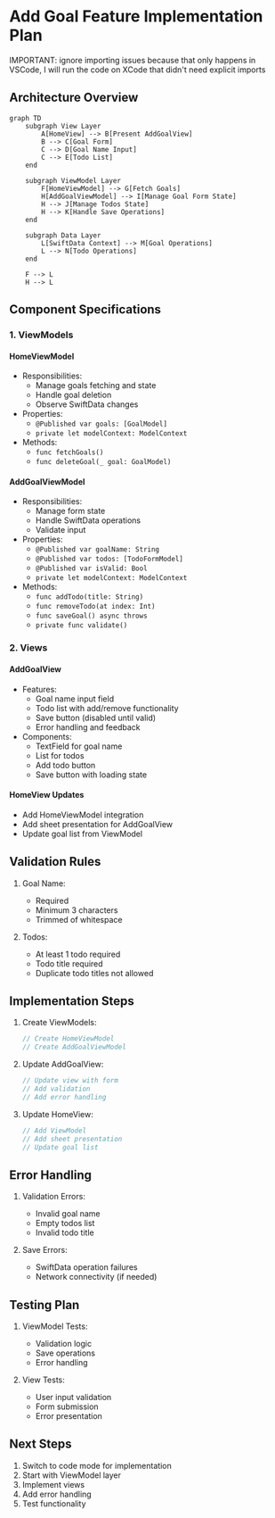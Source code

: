 # Add Goal Feature Implementation Plan

IMPORTANT: ignore importing issues because that only happens in VSCode, I will run the code on XCode that didn't need explicit imports

## Architecture Overview

```mermaid
graph TD
    subgraph View Layer
        A[HomeView] --> B[Present AddGoalView]
        B --> C[Goal Form]
        C --> D[Goal Name Input]
        C --> E[Todo List]
    end
    
    subgraph ViewModel Layer
        F[HomeViewModel] --> G[Fetch Goals]
        H[AddGoalViewModel] --> I[Manage Goal Form State]
        H --> J[Manage Todos State]
        H --> K[Handle Save Operations]
    end
    
    subgraph Data Layer
        L[SwiftData Context] --> M[Goal Operations]
        L --> N[Todo Operations]
    end
    
    F --> L
    H --> L
```

## Component Specifications

### 1. ViewModels

#### HomeViewModel
- Responsibilities:
  - Manage goals fetching and state
  - Handle goal deletion
  - Observe SwiftData changes
- Properties:
  - `@Published var goals: [GoalModel]`
  - `private let modelContext: ModelContext`
- Methods:
  - `func fetchGoals()`
  - `func deleteGoal(_ goal: GoalModel)`

#### AddGoalViewModel
- Responsibilities:
  - Manage form state
  - Handle SwiftData operations
  - Validate input
- Properties:
  - `@Published var goalName: String`
  - `@Published var todos: [TodoFormModel]`
  - `@Published var isValid: Bool`
  - `private let modelContext: ModelContext`
- Methods:
  - `func addTodo(title: String)`
  - `func removeTodo(at index: Int)`
  - `func saveGoal() async throws`
  - `private func validate()`

### 2. Views

#### AddGoalView
- Features:
  - Goal name input field
  - Todo list with add/remove functionality
  - Save button (disabled until valid)
  - Error handling and feedback
- Components:
  - TextField for goal name
  - List for todos
  - Add todo button
  - Save button with loading state

#### HomeView Updates
- Add HomeViewModel integration
- Add sheet presentation for AddGoalView
- Update goal list from ViewModel

## Validation Rules

1. Goal Name:
   - Required
   - Minimum 3 characters
   - Trimmed of whitespace

2. Todos:
   - At least 1 todo required
   - Todo title required
   - Duplicate todo titles not allowed

## Implementation Steps

1. Create ViewModels:
   ```swift
   // Create HomeViewModel
   // Create AddGoalViewModel
   ```

2. Update AddGoalView:
   ```swift
   // Update view with form
   // Add validation
   // Add error handling
   ```

3. Update HomeView:
   ```swift
   // Add ViewModel
   // Add sheet presentation
   // Update goal list
   ```

## Error Handling

1. Validation Errors:
   - Invalid goal name
   - Empty todos list
   - Invalid todo title

2. Save Errors:
   - SwiftData operation failures
   - Network connectivity (if needed)

## Testing Plan

1. ViewModel Tests:
   - Validation logic
   - Save operations
   - Error handling

2. View Tests:
   - User input validation
   - Form submission
   - Error presentation

## Next Steps

1. Switch to code mode for implementation
2. Start with ViewModel layer
3. Implement views
4. Add error handling
5. Test functionality